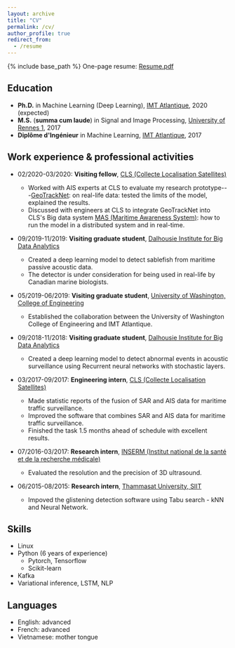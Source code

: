 ```yaml
---
layout: archive
title: "CV"
permalink: /cv/
author_profile: true
redirect_from:
  - /resume
---
```


{% include base_path %}
One-page resume: <a href="https://dnguyengithub.github.io/files/Resume_public.pdf">Resume.pdf</a>

## Education
* <strong>Ph.D.</strong> in Machine Learning (Deep Learning), <a href="https://www.imt-atlantique.fr">IMT Atlantique</a>, 2020 (expected)
* <strong>M.S.</strong> (<strong>summa cum laude</strong>) in Signal and Image Processing, <a href="https://www.univ-rennes1.fr/">University of Rennes 1</a>, 2017
* <strong>Diplôme d'Ingénieur</strong> in Machine Learning, <a href="https://www.imt-atlantique.fr">IMT Atlantique</a>, 2017


## Work experience & professional activities
* 02/2020-03/2020: <strong>Visiting fellow</strong>, <a href="https://www.cls.fr/en/cls-group">CLS (Collecte Localisation Satellites)</a>
  * Worked with AIS experts at CLS to evaluate my research prototype---<a href="https://arxiv.org/pdf/1912.00682.pdf">GeoTrackNet</a>: on real-life data: tested the limits of the model, explained the results.
  * Discussed with engineers at CLS to integrate GeoTrackNet into CLS's Big data system <a href="https://maritime-intelligence.groupcls.com/integrated-solutions/maritime-awareness-system">MAS (Maritime Awareness System)</a>: how to run the model in a distributed system and in real-time.

* 09/2019-11/2019: <strong>Visiting graduate student</strong>, <a href="https://bigdata.cs.dal.ca">Dalhousie Institute for Big Data Analytics</a>
  * Created a deep learning model to detect sablefish from maritime passive acoustic data.
  * The detector is under consideration for being used in real-life by Canadian marine biologists. 

* 05/2019-06/2019: <strong>Visiting graduate student</strong>, <a href="https://www.engr.washington.edu">University of Washington, College of Engineering</a>
  * Established the collaboration between the University of Washington College of Engineering and IMT Atlantique.
  
* 09/2018-11/2018: <strong>Visiting graduate student</strong>, <a href="https://bigdata.cs.dal.ca">Dalhousie Institute for Big Data Analytics</a>
  * Created a deep learning model to detect abnormal events in acoustic surveillance using Recurrent neural networks with stochastic layers.
  
* 03/2017-09/2017: <strong>Engineering intern</strong>, <a href="https://www.cls.fr/en/cls-group">CLS (Collecte Localisation Satellites)</a>
  * Made statistic reports of the fusion of SAR and AIS data for maritime traffic surveillance.
  * Improved the software that combines SAR and AIS data for maritime traffic surveillance.
  * Finished the task 1.5 months ahead of schedule with excellent results.

* 07/2016-03/2017: <strong>Research intern</strong>, <a href="https://www.inserm.fr">INSERM (Institut national de la santé et de la recherche médicale)</a>
  * Evaluated the resolution and the precision of 3D ultrasound.
  
* 06/2015-08/2015: <strong>Research intern</strong>, <a href="https://www.siit.tu.ac.th">Thammasat University, SIIT</a>
  * Impoved the glistening detection software using Tabu search - kNN and Neural Network.
  
## Skills
* Linux
* Python (6 years of experience)
  * Pytorch, Tensorflow
  * Scikit-learn
* Kafka
* Variational inference, LSTM, NLP

## Languages
* English: advanced
* French: advanced
* Vietnamese: mother tongue

<!---
Publications
======
  <ul>{% for post in site.publications %}
    {% include archive-single-cv.html %}
  {% endfor %}</ul>


Talks
======
  <ul>{% for post in site.talks %}
    {% include archive-single-talk-cv.html %}
  {% endfor %}</ul>

Teaching
======
  <ul>{% for post in site.teaching %}
    {% include archive-single-cv.html %}
  {% endfor %}</ul>

 
Service and leadership
======
* Currently signed in to 43 different slack teams
 --->
